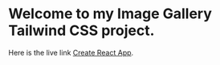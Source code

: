 # Welcome to my Image Gallery Tailwind CSS project.

Here is the live link [Create React App](https://github.com/facebook/create-react-app).
